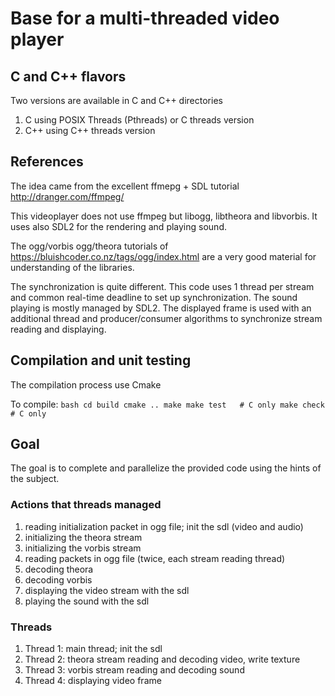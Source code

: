 # Base for a multi-threaded video player #

## C and C++ flavors ##

Two versions are available in C and C++ directories
1. C using POSIX Threads (Pthreads) or C threads version
2. C++ using C++ threads version

## References ##

The idea came from the excellent ffmepg + SDL tutorial
http://dranger.com/ffmpeg/ 

This videoplayer does not use ffmpeg but libogg, libtheora and
libvorbis. It uses also SDL2 for the rendering and playing sound.

The ogg/vorbis ogg/theora tutorials of
https://bluishcoder.co.nz/tags/ogg/index.html
are a very good material for understanding of the libraries.

The synchronization is quite different. This code uses 1 thread per stream and
common real-time deadline to set up synchronization. The sound playing
is mostly managed by SDL2. The displayed frame is used with an
additional thread and producer/consumer algorithms to synchronize
stream reading and displaying.

## Compilation and unit testing ##

The compilation process use Cmake

To compile:
	```bash
	cd build
	cmake ..
	make
	make test   # C only
	make check  # C only
	```

## Goal ##

The goal is to complete and parallelize the provided code using the
hints of the subject.

### Actions that threads managed ###

1. reading initialization packet in ogg file; init the sdl (video and audio)
2. initializing the theora stream
3. initializing the vorbis stream
4. reading packets in ogg file (twice, each stream reading thread) 
5. decoding theora
6. decoding vorbis
7. displaying the video stream with the sdl
8. playing the sound with the sdl

### Threads ###

1. Thread 1: main thread; init the sdl
2. Thread 2: theora stream reading and decoding video, write texture
3. Thread 3: vorbis stream reading and decoding sound
4. Thread 4: displaying video frame
